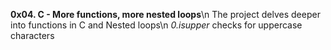**0x04. C - More functions, more nested loops**\n
The project delves deeper into functions in C and Nested loops\n
*0.isupper* checks for uppercase characters

